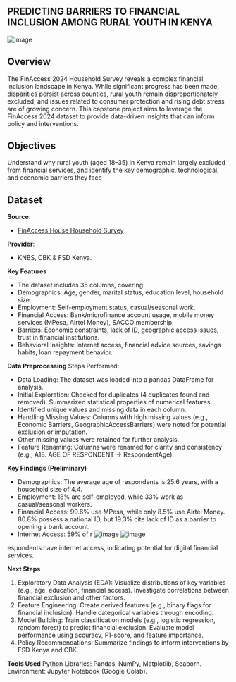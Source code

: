 ## PREDICTING BARRIERS TO FINANCIAL INCLUSION AMONG RURAL YOUTH IN KENYA
![image](https://github.com/user-attachments/assets/2b9cae88-bb05-458e-864d-ff57cb10bb89)


## Overview
The FinAccess 2024 Household Survey reveals a complex financial inclusion landscape in Kenya. While significant progress has been made, disparities persist across counties, rural youth remain disproportionately excluded, and issues related to consumer protection and rising debt stress are of growing concern. This capstone project aims to leverage the FinAccess 2024 dataset to provide data-driven insights that can inform policy and interventions. 
## Objectives
Understand why rural youth (aged 18–35) in Kenya remain largely excluded from financial services, and identify the key demographic, technological, and economic barriers they face
## Dataset 
**Source**: 
- [FinAccess House Household Survey](https://docs.google.com/spreadsheets/d/1kBfKMxkdPoYKvh9-SgLOaMNhBedn411l/edit?usp=sharing&ouid=115471613002921533452&rtpof=true&sd=true)
  
**Provider**:
- KNBS, CBK & FSD Kenya.
  
**Key Features**
- The dataset includes 35 columns, covering:
- Demographics: Age, gender, marital status, education level, household size.
- Employment: Self-employment status, casual/seasonal work.
- Financial Access: Bank/microfinance account usage, mobile money services (MPesa, Airtel Money), SACCO membership.
- Barriers: Economic constraints, lack of ID, geographic access issues, trust in financial institutions.
- Behavioral Insights: Internet access, financial advice sources, savings habits, loan repayment behavior.

**Data Preprocessing**
Steps Performed:
- Data Loading: The dataset was loaded into a pandas DataFrame for analysis.
- Initial Exploration:
 Checked for duplicates (4 duplicates found and removed).
 Summarized statistical properties of numerical features.
- Identified unique values and missing data in each column.
- Handling Missing Values:
  Columns with high missing values (e.g., Economic Barriers, GeographicAccessBarriers) were noted for potential exclusion or imputation.
- Other missing values were retained for further analysis.
- Feature Renaming: Columns were renamed for clarity and consistency (e.g., A18. AGE OF RESPONDENT → RespondentAge).

**Key Findings (Preliminary)**
- Demographics: The average age of respondents is 25.6 years, with a household size of 4.4.
- Employment: 18% are self-employed, while 33% work as casual/seasonal workers.
- Financial Access:
  99.6% use MPesa, while only 8.5% use Airtel Money.
 80.8% possess a national ID, but 19.3% cite lack of ID as a barrier to opening a bank account.
- Internet Access: 59% of r
![image](https://github.com/user-attachments/assets/64a99cd5-5c56-4686-9f09-256602b6f769) ![image](https://github.com/user-attachments/assets/65994db8-35af-4279-b710-a6103c4409c8)

espondents have internet access, indicating potential for digital financial services.

**Next Steps**
1. Exploratory Data Analysis (EDA):
Visualize distributions of key variables (e.g., age, education, financial access).
Investigate correlations between financial exclusion and other factors.
2. Feature Engineering:
Create derived features (e.g., binary flags for financial inclusion).
Handle categorical variables through encoding.
3. Model Building:
Train classification models (e.g., logistic regression, random forest) to predict financial exclusion.
Evaluate model performance using accuracy, F1-score, and feature importance.
4. Policy Recommendations:
Summarize findings to inform interventions by FSD Kenya and CBK.

**Tools Used**
Python Libraries: Pandas, NumPy, Matplotlib, Seaborn.
Environment: Jupyter Notebook (Google Colab).





